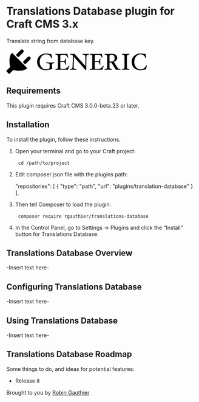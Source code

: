 # Translations Database plugin for Craft CMS 3.x

Translate string from database key.

![Screenshot](resources/img/plugin-logo.png)

## Requirements

This plugin requires Craft CMS 3.0.0-beta.23 or later.

## Installation

To install the plugin, follow these instructions.

1. Open your terminal and go to your Craft project:

        cd /path/to/project

2. Edit composer.json file with the plugins path:

    "repositories": [
        {
            "type": "path",
            "url": "plugins/translation-database"
        }
    ],

2. Then tell Composer to load the plugin:

        composer require rgauthier/translations-database

3. In the Control Panel, go to Settings → Plugins and click the “Install” button for Translations Database.

## Translations Database Overview

-Insert text here-

## Configuring Translations Database

-Insert text here-

## Using Translations Database

-Insert text here-

## Translations Database Roadmap

Some things to do, and ideas for potential features:

* Release it

Brought to you by [Robin Gauthier](https://github.com/robin-gauthier)
